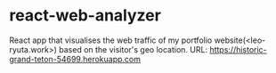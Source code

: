 # react-web-analyzer
React app that visualises the web traffic of my portfolio website(<leo-ryuta.work>) based on the visitor's geo location. 
URL: <https://historic-grand-teton-54699.herokuapp.com>
